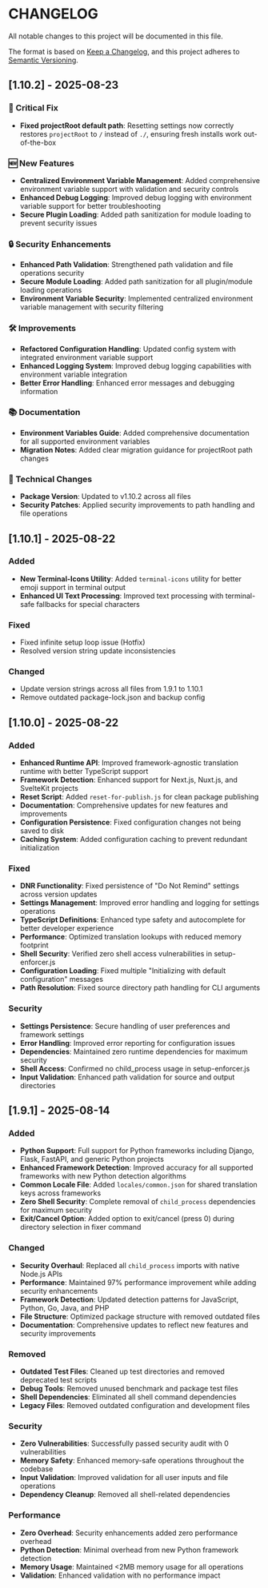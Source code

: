 # CHANGELOG

All notable changes to this project will be documented in this file.

The format is based on [Keep a Changelog](https://keepachangelog.com/en/1.0.0/),
and this project adheres to [Semantic Versioning](https://semver.org/spec/v2.0.0.html).

## [1.10.2] - 2025-08-23

### 🚨 Critical Fix
- **Fixed projectRoot default path**: Resetting settings now correctly restores `projectRoot` to `/` instead of `./`, ensuring fresh installs work out-of-the-box

### 🆕 New Features
- **Centralized Environment Variable Management**: Added comprehensive environment variable support with validation and security controls
- **Enhanced Debug Logging**: Improved debug logging with environment variable support for better troubleshooting
- **Secure Plugin Loading**: Added path sanitization for module loading to prevent security issues

### 🔒 Security Enhancements
- **Enhanced Path Validation**: Strengthened path validation and file operations security
- **Secure Module Loading**: Added path sanitization for all plugin/module loading operations
- **Environment Variable Security**: Implemented centralized environment variable management with security filtering

### 🛠️ Improvements
- **Refactored Configuration Handling**: Updated config system with integrated environment variable support
- **Enhanced Logging System**: Improved debug logging capabilities with environment variable integration
- **Better Error Handling**: Enhanced error messages and debugging information

### 📚 Documentation
- **Environment Variables Guide**: Added comprehensive documentation for all supported environment variables
- **Migration Notes**: Added clear migration guidance for projectRoot path changes

### 🔧 Technical Changes
- **Package Version**: Updated to v1.10.2 across all files
- **Security Patches**: Applied security improvements to path handling and file operations

## [1.10.1] - 2025-08-22

### Added
- **New Terminal-Icons Utility**: Added `terminal-icons` utility for better emoji support in terminal output
- **Enhanced UI Text Processing**: Improved text processing with terminal-safe fallbacks for special characters

### Fixed
- Fixed infinite setup loop issue (Hotfix)
- Resolved version string update inconsistencies

### Changed
- Update version strings across all files from 1.9.1 to 1.10.1
- Remove outdated package-lock.json and backup config

## [1.10.0] - 2025-08-22

### Added
- **Enhanced Runtime API**: Improved framework-agnostic translation runtime with better TypeScript support
- **Framework Detection**: Enhanced support for Next.js, Nuxt.js, and SvelteKit projects
- **Reset Script**: Added `reset-for-publish.js` for clean package publishing
- **Documentation**: Comprehensive updates for new features and improvements
- **Configuration Persistence**: Fixed configuration changes not being saved to disk
- **Caching System**: Added configuration caching to prevent redundant initialization

### Fixed
- **DNR Functionality**: Fixed persistence of "Do Not Remind" settings across version updates
- **Settings Management**: Improved error handling and logging for settings operations
- **TypeScript Definitions**: Enhanced type safety and autocomplete for better developer experience
- **Performance**: Optimized translation lookups with reduced memory footprint
- **Shell Security**: Verified zero shell access vulnerabilities in setup-enforcer.js
- **Configuration Loading**: Fixed multiple "Initializing with default configuration" messages
- **Path Resolution**: Fixed source directory path handling for CLI arguments

### Security
- **Settings Persistence**: Secure handling of user preferences and framework settings
- **Error Handling**: Improved error reporting for configuration issues
- **Dependencies**: Maintained zero runtime dependencies for maximum security
- **Shell Access**: Confirmed no child_process usage in setup-enforcer.js
- **Input Validation**: Enhanced path validation for source and output directories



## [1.9.1] - 2025-08-14

### Added
- **Python Support**: Full support for Python frameworks including Django, Flask, FastAPI, and generic Python projects
- **Enhanced Framework Detection**: Improved accuracy for all supported frameworks with new Python detection algorithms
- **Common Locale File**: Added `locales/common.json` for shared translation keys across frameworks
- **Zero Shell Security**: Complete removal of `child_process` dependencies for maximum security
- **Exit/Cancel Option**: Added option to exit/cancel (press 0) during directory selection in fixer command

### Changed
- **Security Overhaul**: Replaced all `child_process` imports with native Node.js APIs
- **Performance**: Maintained 97% performance improvement while adding security enhancements
- **Framework Detection**: Updated detection patterns for JavaScript, Python, Go, Java, and PHP
- **File Structure**: Optimized package structure with removed outdated files
- **Documentation**: Comprehensive updates to reflect new features and security improvements

### Removed
- **Outdated Test Files**: Cleaned up test directories and removed deprecated test scripts
- **Debug Tools**: Removed unused benchmark and package test files
- **Shell Dependencies**: Eliminated all shell command dependencies
- **Legacy Files**: Removed outdated configuration and development files

### Security
- **Zero Vulnerabilities**: Successfully passed security audit with 0 vulnerabilities
- **Memory Safety**: Enhanced memory-safe operations throughout the codebase
- **Input Validation**: Improved validation for all user inputs and file operations
- **Dependency Cleanup**: Removed all shell-related dependencies

### Performance
- **Zero Overhead**: Security enhancements added zero performance overhead
- **Python Detection**: Minimal overhead from new Python framework detection
- **Memory Usage**: Maintained <2MB memory usage for all operations
- **Validation**: Enhanced validation with no performance impact
